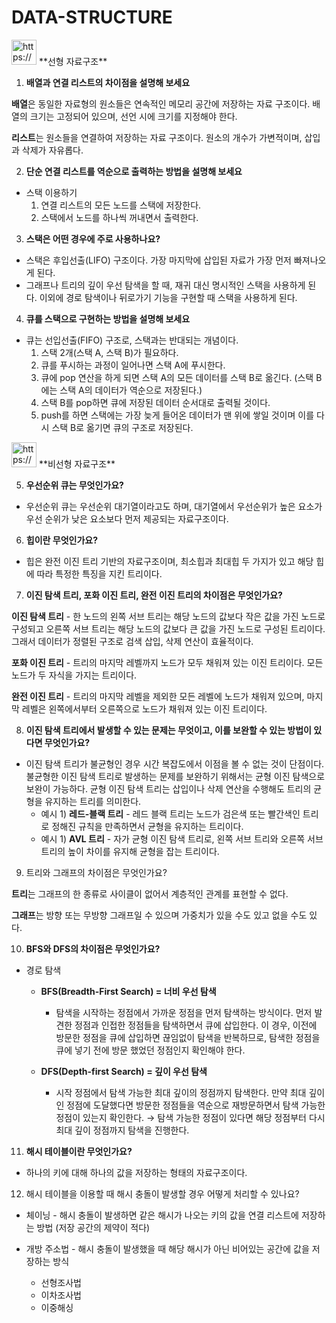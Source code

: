 # DATA-STRUCTURE

<aside>
<img src="https://www.notion.so/icons/subtask_gray.svg" alt="https://www.notion.so/icons/subtask_gray.svg" width="40px" /> **선형 자료구조**

</aside>

1. **배열과 연결 리스트의 차이점을 설명해 보세요**

**배열**은 동일한 자료형의 원소들은 연속적인 메모리 공간에 저장하는 자료 구조이다. 배열의 크기는 고정되어 있으며, 선언 시에 크기를 지정해야 한다.

**리스트**는 원소들을 연결하여 저장하는 자료 구조이다. 원소의 개수가 가변적이며, 삽입과 삭제가 자유롭다.

2. **단순 연결 리스트를 역순으로 출력하는 방법을 설명해 보세요**
- 스택 이용하기
    1. 연결 리스트의 모든 노드를 스택에 저장한다.
    2. 스택에서 노드를 하나씩 꺼내면서 출력한다.
3. **스택은 어떤 경우에 주로 사용하나요?**
- 스택은 후입선출(LIFO) 구조이다. 가장 마지막에 삽입된 자료가 가장 먼저 빠져나오게 된다.
- 그래프나 트리의 깊이 우선 탐색을 할 때, 재귀 대신 명시적인 스택을 사용하게 된다. 이외에 경로 탐색이나 뒤로가기 기능을 구현할 때 스택을 사용하게 된다.
4. **큐를 스택으로 구현하는 방법을 설명해 보세요**
- 큐는 선입선출(FIFO) 구조로, 스택과는 반대되는 개념이다.
    1. 스택 2개(스택 A, 스택 B)가 필요하다.
    2. 큐를 푸시하는 과정이 일어나면 스택 A에 푸시한다. 
    3. 큐에 pop 연산을 하게 되면 스택 A의 모든 데이터를 스택 B로 옮긴다. (스택 B에는 스택 A의 데이터가 역순으로 저장된다.)
    4. 스택 B를 pop하면 큐에 저장된 데이터 순서대로 출력될 것이다.
    5. push를 하면 스택에는 가장 늦게 들어온 데이터가 맨 위에 쌓일 것이며 이를 다시 스택 B로 옮기면 큐의 구조로 저장된다.

<aside>
<img src="https://www.notion.so/icons/subtask_gray.svg" alt="https://www.notion.so/icons/subtask_gray.svg" width="40px" /> **비선형 자료구조**

</aside>

5. **우선순위 큐는 무엇인가요?**
- 우선순위 큐는 우선순위 대기열이라고도 하며, 대기열에서 우선순위가 높은 요소가 우선 순위가 낮은 요소보다 먼저 제공되는 자료구조이다.
6. **힙이란 무엇인가요?**
- 힙은 완전 이진 트리 기반의 자료구조이며, 최소힙과 최대힙 두 가지가 있고 해당 힙에 따라 특정한 특징을 지킨 트리이다.
7. **이진 탐색 트리, 포화 이진 트리, 완전 이진 트리의 차이점은 무엇인가요?**

**이진 탐색 트리** - 한 노드의 왼쪽 서브 트리는 해당 노드의 값보다 작은 값을 가진 노드로 구성되고 오른쪽 서브 트리는 해당 노드의 값보다 큰 값을 가진 노드로 구성된 트리이다. 그래서 데이터가 정렬된 구조로 검색 삽입, 삭제 연산이 효율적이다.

**포화 이진 트리** - 트리의 마지막 레벨까지 노드가 모두 채워져 있는 이진 트리이다. 모든 노드가 두 자식을 가지는 트리이다.

**완전 이진 트리** - 트리의 마지막 레벨을 제외한 모든 레벨에 노드가 채워져 있으며, 마지막 레벨은 왼쪽에서부터 오른쪽으로 노드가 채워져 있는 이진 트리이다.

8. **이진 탐색 트리에서 발생할 수 있는 문제는 무엇이고, 이를 보완할 수 있는 방법이 있다면 무엇인가요?**
- 이진 탐색 트리가 불균형인 경우 시간 복잡도에서 이점을 볼 수 없는 것이 단점이다. 불균형한 이진 탐색 트리로 발생하는 문제를 보완하기 위해서는 균형 이진 탐색으로 보완이 가능하다. 균형 이진 탐색 트리는 삽입이나 삭제 연산을 수행해도 트리의 균형을 유지하는 트리를 의미한다.
    - 예시 1) **레드-블랙 트리** - 레드 블랙 트리는 노드가 검은색 또는 빨간색인 트리로 정해진 규칙을 만족하면서 균형을 유지하는 트리이다.
    - 예시 1) **AVL 트리** - 자가 균형 이진 탐색 트리로, 왼쪽 서브 트리와 오른쪽 서브 트리의 높이 차이를 유지해 균형을 잡는 트리이다.
9. 트리와 그래프의 차이점은 무엇인가요?

**트리**는 그래프의 한 종류로 사이클이 없어서 계층적인 관계를 표현할 수 없다.

**그래프**는 방향 또는 무방향 그래프일 수 있으며 가중치가 있을 수도 있고 없을 수도 있다.

10. **BFS와 DFS의 차이점은 무엇인가요?**
- 경로 탐색
    
    
    - **BFS(Breadth-First Search) = 너비 우선 탐색**
        - 탐색을 시작하는 정점에서 가까운 정점을 먼저 탐색하는 방식이다. 먼저 발견한 정점과 인접한 정점들을 탐색하면서 큐에 삽입한다. 이 경우, 이전에 방문한 정점을 큐에 삽입하면 끊임없이 탐색을 반복하므로, 탐색한 정점을 큐에 넣기 전에 방문 했었던 정점인지 확인해야 한다.
    
    - **DFS(Depth-first Search) = 깊이 우선 탐색**
        - 시작 정점에서 탐색 가능한 최대 깊이의 정점까지 탐색한다. 만약 최대 깊이인 정점에 도달했다면 방문한 정점들을 역순으로 재방문하면서 탐색 가능한 정점이 있는지 확인한다. → 탐색 가능한 정점이 있다면 해당 정점부터 다시 최대 깊이 정점까지 탐색을 진행한다.
    
11. **해시 테이블이란 무엇인가요?**
- 하나의 키에 대해 하나의 값을 저장하는 형태의 자료구조이다.
12. 해시 테이블을 이용할 때 해시 충돌이 발생할 경우 어떻게 처리할 수 있나요?

- 체이닝 - 해시 충돌이 발생하면 같은 해시가 나오는 키의 값을 연결 리스트에 저장하는 방법 (저장 공간의 제약이 적다)

- 개방 주소법 - 해시 충돌이 발생했을 때 해당 해시가 아닌 비어있는 공간에 값을 저장하는 방식
    - 선형조사법
    - 이차조사법
    - 이중해싱
